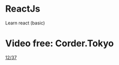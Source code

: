 # ReactJs
Learn react (basic)

# Video free: Corder.Tokyo
[12/37](https://www.youtube.com/watch?v=xuVL7hoYb3M&list=PLkY6Xj8Sg8-vV5kALCOT0LShKc6mVFBvW)
